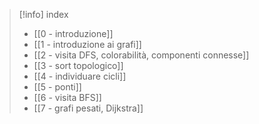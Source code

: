 >[!info] index
>- [[0 - introduzione]] 
>- [[1 - introduzione ai grafi]]
>- [[2 - visita DFS, colorabilità, componenti connesse]]
>- [[3 - sort topologico]]
>- [[4 - individuare cicli]]
>- [[5 - ponti]]
>- [[6 - visita BFS]]
>- [[7 - grafi pesati, Dijkstra]]